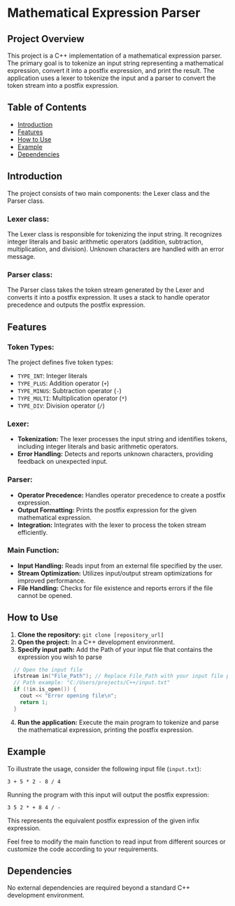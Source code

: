 # Mathematical Expression Parser

## Project Overview

This project is a C++ implementation of a mathematical expression parser. The primary goal is to tokenize an input string representing a mathematical expression, convert it into a postfix expression, and print the result. The application uses a lexer to tokenize the input and a parser to convert the token stream into a postfix expression.

## Table of Contents
- [Introduction](#introduction)
- [Features](#features)
- [How to Use](#how-to-use)
- [Example](#example)
- [Dependencies](#dependencies)

## Introduction

The project consists of two main components: the Lexer class and the Parser class.

### Lexer class:
The Lexer class is responsible for tokenizing the input string. It recognizes integer literals and basic arithmetic operators (addition, subtraction, multiplication, and division). Unknown characters are handled with an error message.

### Parser class:
The Parser class takes the token stream generated by the Lexer and converts it into a postfix expression. It uses a stack to handle operator precedence and outputs the postfix expression.





## Features

### Token Types:

The project defines five token types:

- `TYPE_INT`: Integer literals
- `TYPE_PLUS`: Addition operator (`+`)
- `TYPE_MINUS`: Subtraction operator (`-`)
- `TYPE_MULTI`: Multiplication operator (`*`)
- `TYPE_DIV`: Division operator (`/`)
  
### Lexer:
- **Tokenization:** The lexer processes the input string and identifies tokens, including integer literals and basic arithmetic operators.
- **Error Handling:** Detects and reports unknown characters, providing feedback on unexpected input.

### Parser:
- **Operator Precedence:** Handles operator precedence to create a postfix expression.
- **Output Formatting:** Prints the postfix expression for the given mathematical expression.
- **Integration:** Integrates with the lexer to process the token stream efficiently.

### Main Function:
- **Input Handling:** Reads input from an external file specified by the user.
- **Stream Optimization:** Utilizes input/output stream optimizations for improved performance.
- **File Handling:** Checks for file existence and reports errors if the file cannot be opened.

## How to Use

1. **Clone the repository:** `git clone [repository_url]`
2. **Open the project:** In a C++ development environment.
3. **Specify input path:** Add the Path of your input file that contains the expression you wish to parse

```cpp
  // Open the input file
  ifstream in("File_Path"); // Replace File_Path with your input file path.
  // Path example: "C:/Users/projects/C++/input.txt"
  if (!in.is_open()) {
    cout << "Error opening file\n";
    return 1;
  }
```
4. **Run the application:** Execute the main program to tokenize and parse the mathematical expression, printing the postfix expression.


## Example

To illustrate the usage, consider the following input file (`input.txt`):

```
3 + 5 * 2 - 8 / 4
```

Running the program with this input will output the postfix expression:

```
3 5 2 * + 8 4 / -
```

This represents the equivalent postfix expression of the given infix expression.

Feel free to modify the main function to read input from different sources or customize the code according to your requirements.


## Dependencies

No external dependencies are required beyond a standard C++ development environment.
